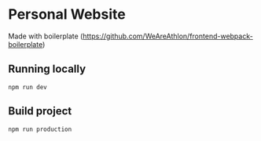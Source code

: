 # Personal Website

Made with boilerplate (https://github.com/WeAreAthlon/frontend-webpack-boilerplate)

## Running locally

```
npm run dev
```

## Build project

```
npm run production
```